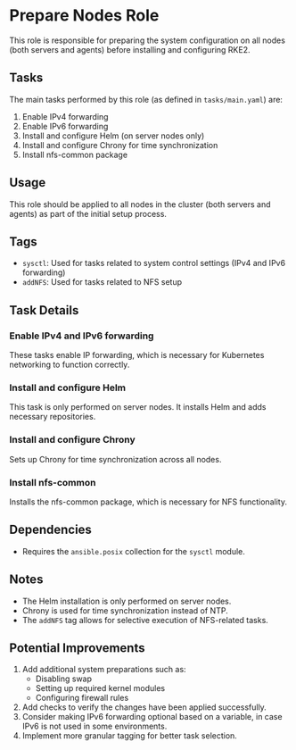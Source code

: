 # Prepare Nodes Role

This role is responsible for preparing the system configuration on all nodes (both servers and agents) before installing and configuring RKE2.

## Tasks

The main tasks performed by this role (as defined in `tasks/main.yaml`) are:

1. Enable IPv4 forwarding
2. Enable IPv6 forwarding
3. Install and configure Helm (on server nodes only)
4. Install and configure Chrony for time synchronization
5. Install nfs-common package

## Usage

This role should be applied to all nodes in the cluster (both servers and agents) as part of the initial setup process.

## Tags

- `sysctl`: Used for tasks related to system control settings (IPv4 and IPv6 forwarding)
- `addNFS`: Used for tasks related to NFS setup

## Task Details

### Enable IPv4 and IPv6 forwarding

These tasks enable IP forwarding, which is necessary for Kubernetes networking to function correctly.

### Install and configure Helm

This task is only performed on server nodes. It installs Helm and adds necessary repositories.

### Install and configure Chrony

Sets up Chrony for time synchronization across all nodes.

### Install nfs-common

Installs the nfs-common package, which is necessary for NFS functionality.

## Dependencies

- Requires the `ansible.posix` collection for the `sysctl` module.

## Notes

- The Helm installation is only performed on server nodes.
- Chrony is used for time synchronization instead of NTP.
- The `addNFS` tag allows for selective execution of NFS-related tasks.

## Potential Improvements

1. Add additional system preparations such as:
   - Disabling swap
   - Setting up required kernel modules
   - Configuring firewall rules
2. Add checks to verify the changes have been applied successfully.
3. Consider making IPv6 forwarding optional based on a variable, in case IPv6 is not used in some environments.
4. Implement more granular tagging for better task selection.
